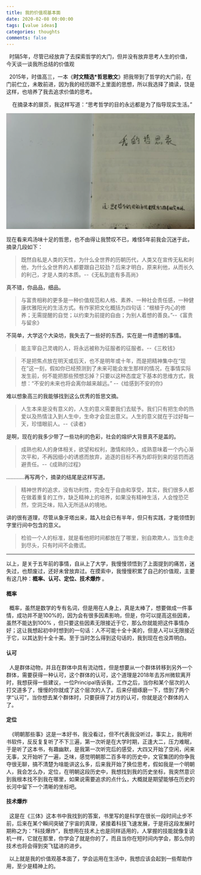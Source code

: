 ```yaml
---
title: 我的价值观基本面
date: 2020-02-08 00:00:00
tags: [value ideas]
categories: thoughts
comments: false
---
```


&nbsp;&nbsp;时隔5年，尽管已经放弃了去探索哲学的大门，但并没有放弃思考人生的价值，今天谈一谈我所总结的价值观

<!--more-->

&nbsp;&nbsp;2015年，时值高三，一本《**时文精选*哲思散文**》把我带到了哲学的大门前，在门前伫立，未敢前进，因为我的经历跟不上里面的思想，所以我选择了摘读，饶是这样，也培养了我去追求价值的思考。

&nbsp; &nbsp; 在摘录本的扉页，我这样写道：“思考哲学的目的永远都是为了指导现实生活。”

![企业微信截图_f3db8d3a-8369-44d1-abca-a1f5b5d112f2](我的价值观基本面/image/企业微信截图_f3db8d3a-8369-44d1-abca-a1f5b5d112f2.png)



现在看来鸡汤味十足的哲思，也不由得让我赞叹不已，难怪5年前我会沉迷于此，摘录几段如下：

> 既然自私是人类的天性，为什么全世界的历朝历代，人类又在宣传无私和利他，为什么全世界的人都要跟自己较劲？后来才明白，原来利他，从而长久的利己，才是人类的本质。--《无私到底有多高尚》

真不错，你品品，细品。

> 与富贵相称的更多是一种价值规范和人格、素养、一种社会责任感，一种健康优雅阳光的生活方式。有作家把文化概括为四句话：“根植于内心的修养；无需提醒的自觉；以约束为前提的自由；为别人着想的善良。”--《富贵与留余》

不简单，大学这个大染坊，我失去了一些好的东西，实在是一件遗憾的事情。



> 能主宰自己灵魂的人，将永远被称为征服者的征服者。--《三枚钱》

> 不是把焦点放在明天或后天，也不是明年或十年，而是把精神集中在“现在”这一刻，假如你已经预测到了未来可能会发生那样的情况，在事情实际发生前，何不能把那些预想忘掉？只要以这种态度定下基本的思维方式，我想：“不安的未来也将会离你越来越远。” --《给感到不安的你》

难以想象高三的我能够找到这么优秀的哲思文摘。

> 人生本来是没有意义的，人生的意义需要我们去赋予。我们只有把生命的热爱以及热情注入到人生中，生命才会显出意义。人生的意义就在于过好每一天，珍惜眼前人。--《读者》

是啊，现在的我多少带了一些功利的色彩，社会的熔炉大背景真不是盖的。

> 成熟也和人的身体相关，欲望和权利，激情和持久，成熟意味着一个内心渐次平和，不再因细小的诱惑而放弃，追逐的目标不再为即将到来的惩罚而逃避责任。--《成熟的过程》

…………再写两个，摘录的结尾是这样写道。

> 精神世界的追求，没有功利性，完全在于自由和享受，其实，我们很多人都在做着重复的工作，缺乏精神上的培养，如果没有精神生活，人会惶恐茫然，空洞乏味，陷入无所适从的境地。

讲的很有道理，尽管从象牙塔出来，踏入社会已有半年，但只有实践，才能领悟到字里行间中包含的意义。

> 检验一个人的标准，就是看他把时间都放在了哪里，别自欺欺人，当生命走到尽头，只有时间不会撒谎。

------------------------------------

以上，是关于五年前的事情，自从上了大学，我慢慢领悟到了上面提到的痛苦，迷失过，也颓废过，还好未曾放弃过。在摸索中，我慢慢积累了自己的价值观，主要有这几种：**概率、认可、定位、技术爆炸** 。

#### 概率

&nbsp;&nbsp;概率，虽然是数学的专有名词，但是用在人身上，真是太棒了，想要做成一件事情，成功并不是100%的，因为会有很多因素影响，但是，你可以提高这些因素，虽然不能达到100% ，但只要这些因素无限接近于它，那么你就能把这件事情办好；这让我想起初中时想到的一句话：人不可能十全十美的，但是人可以无限接近于它，以其达到十全十美。至于当时怎么得到这句话的，我到现在也没弄明白。

#### 认可

&nbsp;&nbsp;人是群体动物，并且在群体中具有流动性，但是想要从一个群体转移到另外一个群体，需要获得一种认可，这个群体的认可，这个道理是2018年去苏州微软离开时，我想获得一些建议，一位Principal告诉我，工作之后，当你和某个层次的人打交道多了，慢慢的你就成了这个层次的人了。后来仔细琢磨一下，悟到了两个字“认可”，当你想去某个群体时，只要获得了对方的认可，你就是这个群体的人了。

#### 定位

&nbsp;&nbsp;《明朝那些事》这是一本好书，我没看过，但不代表我没听过，事实上，我用听书软件，反反复复听了不下三遍，第一次听是在大学时期，正逢大二，压力难眠，于是听了这本书，有趣幽默，是我第一次听完后的感受，大四又开始了空闲，闲来无事，又开始听了一遍，乏味，感觉明朝那二百多年的历史中，文官集团的你争我夺很无聊，搞不清楚为啥能讲这么多，后来我开始了换位思考，假如我是一个明朝人，我会怎么办，定位，在明朝这段历史中，我想找到我的历史坐标，我突然意识到我根本找不到我在哪里，如果说需要追求的点什么，大概就是期望能够在历史的长河中留下一个清晰的坐标吧。

#### 技术爆炸

&nbsp;&nbsp;这是在《三体》这本书中我找到的答案，书里写的是科学在很长一段时间止步不前，后来在某个瞬间突破了宇宙的真理，紧接着科技飞速发展，于是将这段发展时期称之为：“科技爆炸”，我想用在技术上也是同样适用的，人掌握的技能就像复读机一样，它就在那里，你学会了就是你的了，而且当你在短时间内学会，那么你的技术也将会得到突飞猛进的进步。



&nbsp;&nbsp;以上就是我的价值观基本面了，学会运用在生活中，我想应该会起到一些帮助作用，至少是精神上的。

